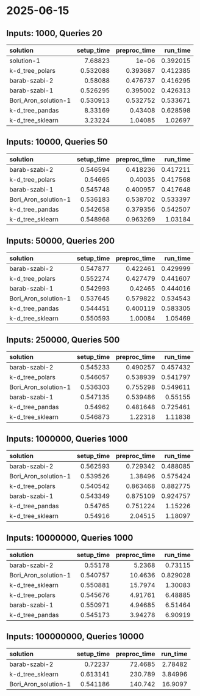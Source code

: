 # 2025-06-15

## Inputs: 1000, Queries 20

| solution             |   setup_time |   preproc_time |   run_time |
|:---------------------|-------------:|---------------:|-----------:|
| solution-1           |     7.68823  |       1e-06    |   0.392015 |
| k-d_tree_polars      |     0.532088 |       0.393687 |   0.412385 |
| barab-szabi-2        |     0.58088  |       0.476737 |   0.416295 |
| barab-szabi-1        |     0.526295 |       0.395002 |   0.426313 |
| Bori_Aron_solution-1 |     0.530913 |       0.532752 |   0.533671 |
| k-d_tree_pandas      |     8.33169  |       0.43408  |   0.628598 |
| k-d_tree_sklearn     |     3.23224  |       1.04085  |   1.02697  |

## Inputs: 10000, Queries 50

| solution             |   setup_time |   preproc_time |   run_time |
|:---------------------|-------------:|---------------:|-----------:|
| barab-szabi-2        |     0.546594 |       0.418236 |   0.417211 |
| k-d_tree_polars      |     0.54665  |       0.40035  |   0.417568 |
| barab-szabi-1        |     0.545748 |       0.400957 |   0.417648 |
| Bori_Aron_solution-1 |     0.536183 |       0.538702 |   0.533397 |
| k-d_tree_pandas      |     0.542658 |       0.379356 |   0.542507 |
| k-d_tree_sklearn     |     0.548968 |       0.963269 |   1.03184  |

## Inputs: 50000, Queries 200

| solution             |   setup_time |   preproc_time |   run_time |
|:---------------------|-------------:|---------------:|-----------:|
| barab-szabi-2        |     0.547877 |       0.422461 |   0.429999 |
| k-d_tree_polars      |     0.552274 |       0.427479 |   0.441607 |
| barab-szabi-1        |     0.542993 |       0.42465  |   0.444016 |
| Bori_Aron_solution-1 |     0.537645 |       0.579822 |   0.534543 |
| k-d_tree_pandas      |     0.544451 |       0.400119 |   0.583305 |
| k-d_tree_sklearn     |     0.550593 |       1.00084  |   1.05469  |

## Inputs: 250000, Queries 500

| solution             |   setup_time |   preproc_time |   run_time |
|:---------------------|-------------:|---------------:|-----------:|
| barab-szabi-2        |     0.545233 |       0.490257 |   0.457432 |
| k-d_tree_polars      |     0.546057 |       0.538939 |   0.541797 |
| Bori_Aron_solution-1 |     0.536303 |       0.755298 |   0.549611 |
| barab-szabi-1        |     0.547135 |       0.539486 |   0.55155  |
| k-d_tree_pandas      |     0.54962  |       0.481648 |   0.725461 |
| k-d_tree_sklearn     |     0.546873 |       1.22318  |   1.11838  |

## Inputs: 1000000, Queries 1000

| solution             |   setup_time |   preproc_time |   run_time |
|:---------------------|-------------:|---------------:|-----------:|
| barab-szabi-2        |     0.562593 |       0.729342 |   0.488085 |
| Bori_Aron_solution-1 |     0.539526 |       1.38496  |   0.575424 |
| k-d_tree_polars      |     0.540542 |       0.863468 |   0.882775 |
| barab-szabi-1        |     0.543349 |       0.875109 |   0.924757 |
| k-d_tree_pandas      |     0.54765  |       0.751224 |   1.15226  |
| k-d_tree_sklearn     |     0.54916  |       2.04515  |   1.18097  |

## Inputs: 10000000, Queries 1000

| solution             |   setup_time |   preproc_time |   run_time |
|:---------------------|-------------:|---------------:|-----------:|
| barab-szabi-2        |     0.55178  |        5.2368  |   0.73115  |
| Bori_Aron_solution-1 |     0.540757 |       10.4636  |   0.829028 |
| k-d_tree_sklearn     |     0.550881 |       15.7974  |   1.30083  |
| k-d_tree_polars      |     0.545676 |        4.91761 |   6.48885  |
| barab-szabi-1        |     0.550971 |        4.94685 |   6.51464  |
| k-d_tree_pandas      |     0.545173 |        3.94278 |   6.90919  |

## Inputs: 100000000, Queries 10000

| solution             |   setup_time |   preproc_time |   run_time |
|:---------------------|-------------:|---------------:|-----------:|
| barab-szabi-2        |     0.72237  |        72.4685 |    2.78482 |
| k-d_tree_sklearn     |     0.613141 |       230.789  |    3.84996 |
| Bori_Aron_solution-1 |     0.541186 |       140.742  |   16.9097  |